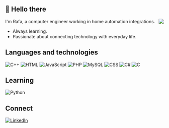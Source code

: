 <h2 class="heading-element" dir="auto">🌌 Hello there</h2>

<a href="https://github.com/anuraghazra/github-readme-stats">
  <img align="right" src="https://github-readme-stats.vercel.app/api/top-langs/?username=RafaCarrascoF&hide_title=true&stats_format=bytes&layout=compact&theme=city_lights" />
</a>

I'm Rafa, a computer engineer working in home automation integrations.
* Always learning.
* Passionate about connecting technology with everyday life.

<h2 class="heading-element" dir="auto">Languages and technologies</h2>

![C++](https://img.shields.io/badge/C++-00599C?logo=cplusplus&logoColor=white)
![HTML](https://img.shields.io/badge/HTML5-E34F26?logo=html5&logoColor=white)
![JavaScript](https://img.shields.io/badge/JavaScript-F7DF1E?logo=javascript&logoColor=black)
![PHP](https://img.shields.io/badge/PHP-777BB4?logo=php&logoColor=white)
![MySQL](https://img.shields.io/badge/MySQL-4479A1?logo=mysql&logoColor=white)
![CSS](https://img.shields.io/badge/CSS3-1572B6?logo=css3&logoColor=white)
![C#](https://img.shields.io/badge/C%23-239120?logo=csharp&logoColor=white)
![C](https://img.shields.io/badge/C-00599C?logo=c&logoColor=white)

<h2 class="heading-element" dir="auto">Learning</h2>

![Python](https://img.shields.io/badge/Python-3776AB?logo=python&logoColor=white)


<h2 class="heading-element" dir="auto">Connect</h2>

[![LinkedIn](https://img.shields.io/badge/LinkedIn-0A66C2?logo=linkedin&logoColor=white)](https://www.linkedin.com/in/rafacarrascofuentes)
